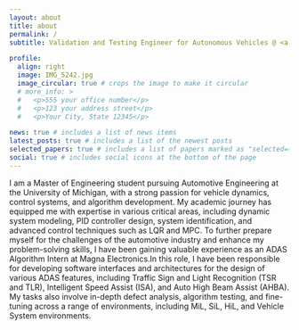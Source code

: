 ```yaml
---
layout: about
title: about
permalink: /
subtitle: Validation and Testing Engineer for Autonomous Vehicles @ <a href='https://www.trcpg.com/'> Transportation Research Centre</a>.

profile:
  align: right
  image: IMG_5242.jpg
  image_circular: true # crops the image to make it circular
  # more_info: >
  #   <p>555 your office number</p>
  #   <p>123 your address street</p>
  #   <p>Your City, State 12345</p>

news: true # includes a list of news items
latest_posts: true # includes a list of the newest posts
selected_papers: true # includes a list of papers marked as "selected={true}"
social: true # includes social icons at the bottom of the page
---
```


I am a Master of Engineering student pursuing Automotive Engineering at the University of Michigan, with a strong passion for vehicle dynamics, control systems, and algorithm development. My academic journey has equipped me with expertise in various critical areas, including dynamic system modeling, PID controller design, system identification, and advanced control techniques such as LQR and MPC. To further prepare myself for the challenges of the automotive industry and enhance my problem-solving skills, I have been gaining valuable experience as an ADAS Algorithm Intern at Magna Electronics.In this role, I have been responsible for developing software interfaces and architectures for the design of various ADAS features, including Traffic Sign and Light Recognition (TSR and TLR), Intelligent Speed Assist (ISA), and Auto High Beam Assist (AHBA). My tasks also involve in-depth defect analysis, algorithm testing, and fine-tuning across a range of environments, including MiL, SiL, HiL, and Vehicle System environments.

<!-- Write your biography here. Tell the world about yourself. Link to your favorite [subreddit](http://reddit.com). You can put a picture in, too. The code is already in, just name your picture `prof_pic.jpg` and put it in the `img/` folder.

Put your address / P.O. box / other info right below your picture. You can also disable any of these elements by editing `profile` property of the YAML header of your `_pages/about.md`. Edit `_bibliography/papers.bib` and Jekyll will render your [publications page](/al-folio/publications/) automatically.

Link to your social media connections, too. This theme is set up to use [Font Awesome icons](https://fontawesome.com/) and [Academicons](https://jpswalsh.github.io/academicons/), like the ones below. Add your Facebook, Twitter, LinkedIn, Google Scholar, or just disable all of them. -->
